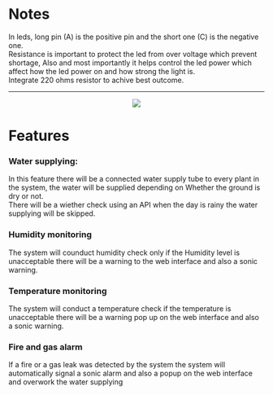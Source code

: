 <h1>Notes</h1>
<p>In leds, long pin (A) is the positive pin and the short one (C) is the negative one.<br>Resistance is important to protect the led from over voltage which prevent shortage, Also and most importantly it helps control the led power which affect how the led power on and how strong the light is.<br>Integrate 220 ohms resistor to achive best outcome.</p>
<hr>
<center><image src="https://github-production-user-asset-6210df.s3.amazonaws.com/92949627/267998759-87407626-3e55-4839-84b8-4c279f23d310.png"></image></center>
<h1>Features</h1>
<h3>Water supplying:</h3>
In this feature there will be a connected water supply tube to every plant in the system, the water will be supplied depending on Whether the ground is dry or not.<br>There will be a wiether check using an API  when the day is rainy the water supplying will be skipped.
<h3>Humidity monitoring</h3>
The system will counduct humidity check only if the Humidity level is unacceptable there will be a warning to the web interface and also a sonic warning.
<h3>Temperature monitoring</h3>
The system will conduct a temperature check if the temperature is unacceptable there will be a warning pop up on the web interface and also a sonic warning.
<h3>Fire and gas alarm</h3>
If a fire or a gas leak was detected by the system the system will automatically signal a sonic alarm and also a popup on the web interface and overwork the water supplying

